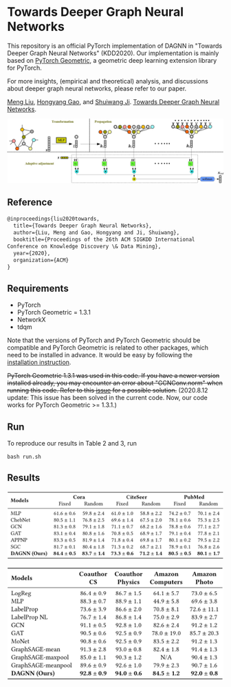 # Towards Deeper Graph Neural Networks
This repository is an official PyTorch implementation of DAGNN in "Towards Deeper Graph Neural Networks" (KDD2020). Our implementation is mainly based on [PyTorch Geometric](https://pytorch-geometric.readthedocs.io/en/latest/), a geometric deep learning extension library for PyTorch.  

For more insights, (empirical and theoretical) analysis, and discussions about deeper graph neural networks, please refer to our paper.
  
  
[Meng Liu](https://mengliu1998.github.io), [Hongyang Gao](http://people.tamu.edu/~hongyang.gao/), and [Shuiwang Ji](http://people.tamu.edu/~sji/). [Towards Deeper Graph Neural Networks](https://arxiv.org/abs/2007.09296).  

![](https://github.com/mengliu1998/Contents/raw/master/DeeperGNN/DAGNN.jpg)

## Reference
```
@inproceedings{liu2020towards,
  title={Towards Deeper Graph Neural Networks},
  author={Liu, Meng and Gao, Hongyang and Ji, Shuiwang},
  booktitle={Proceedings of the 26th ACM SIGKDD International Conference on Knowledge Discovery \& Data Mining},
  year={2020},
  organization={ACM}
}
```

## Requirements
* PyTorch
* PyTorch Geometric = 1.3.1  
* NetworkX
* tdqm  


Note that the versions of PyTorch and PyTorch Geometric should be compatible and PyTorch Geometric is related to other packages, which need to be installed in advance. It would be easy by following the [installation instruction](https://pytorch-geometric.readthedocs.io/en/latest/notes/installation.html#).    

~~PyTorch Geometric 1.3.1 was used in this code. If you have a newer version installed already, you may encounter an error about "GCNConv.norm" when running this code. Refer to this [issue](https://github.com/mengliu1998/DeeperGNN/issues/2) for a possible solution.~~ (2020.8.12 update: This issue has been solved in the current code. Now, our code works for PyTorch Geometric >= 1.3.1.)

## Run
To reproduce our results in Table 2 and 3, run  
```linux
bash run.sh
```

## Results

![](https://github.com/mengliu1998/Contents/blob/master/DeeperGNN/result_citation.png)  

![](https://github.com/mengliu1998/Contents/blob/master/DeeperGNN/result_coauthorship_copurchase.png)
